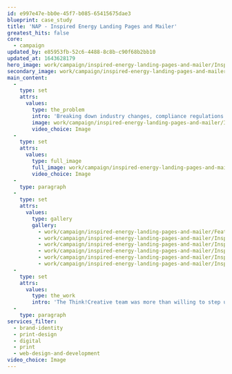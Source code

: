 ```yaml
---
id: e997e47e-bb0e-45f7-b085-65415675dae3
blueprint: case_study
title: 'NAP - Inspired Energy Landing Pages and Mailer'
greatest_hits: false
core:
  - campaign
updated_by: e85953fb-52c6-4488-8c8b-c90f68b2bb10
updated_at: 1643628179
hero_image: work/campaign/inspired-energy-landing-pages-and-mailer/Inspired-Energy10.jpg
secondary_image: work/campaign/inspired-energy-landing-pages-and-mailer/Inspired-Energy3.jpg
main_content:
  -
    type: set
    attrs:
      values:
        type: the_problem
        intro: 'Breaking down industry changes, compliance regulations and partnership services into an easy-to-digest format was a task that required some bright ideas.'
        image: work/campaign/inspired-energy-landing-pages-and-mailer/Inspired-Energy9.jpg
        video_choice: Image
  -
    type: set
    attrs:
      values:
        type: full_image
        full_image: work/campaign/inspired-energy-landing-pages-and-mailer/Inspired-Energy11.jpg
        video_choice: Image
  -
    type: paragraph
  -
    type: set
    attrs:
      values:
        type: gallery
        gallery:
          - work/campaign/inspired-energy-landing-pages-and-mailer/Feature-Inspired-Energy.jpg
          - work/campaign/inspired-energy-landing-pages-and-mailer/Inspired-Energy12.jpg
          - work/campaign/inspired-energy-landing-pages-and-mailer/Inspired-Energy13.jpg
          - work/campaign/inspired-energy-landing-pages-and-mailer/Inspired-Energy15.jpg
          - work/campaign/inspired-energy-landing-pages-and-mailer/Inspired-Energy16.jpg
          - work/campaign/inspired-energy-landing-pages-and-mailer/Inspired-Energy17.jpg
  -
    type: set
    attrs:
      values:
        type: the_work
        intro: 'The Think!Creative team was more than willing to step up to the plate and produce a series of outcomes for Inspired Energy, including a printed concertina booklet and a series of digital landing pages. The use of impactful metaphoric imagery, combined with step-by-step infographics and emphatic, bold messaging, assisted in developing an informative and memorable range of outcomes. Each solution represented an opportunity to further develop Inspired Energy’s dynamic brand identity, ensuring that the transition from print to digital was consistent, effective and memorable.'
  -
    type: paragraph
services_filter:
  - brand-identity
  - print-design
  - digital
  - print
  - web-design-and-development
video_choice: Image
---
```

